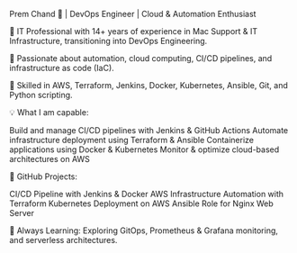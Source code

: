 Prem Chand 🚀 | DevOps Engineer | Cloud & Automation Enthusiast

🔹 IT Professional with 14+ years of experience in Mac Support & IT Infrastructure, transitioning into DevOps Engineering.

🔹 Passionate about automation, cloud computing, CI/CD pipelines, and infrastructure as code (IaC).

🔹 Skilled in AWS, Terraform, Jenkins, Docker, Kubernetes, Ansible, Git, and Python scripting.

💡 What I am capable:

Build and manage CI/CD pipelines with Jenkins & GitHub Actions
Automate infrastructure deployment using Terraform & Ansible
Containerize applications using Docker & Kubernetes
Monitor & optimize cloud-based architectures on AWS

📌 GitHub Projects:

CI/CD Pipeline with Jenkins & Docker
AWS Infrastructure Automation with Terraform
Kubernetes Deployment on AWS
Ansible Role for Nginx Web Server

🚀 Always Learning: Exploring GitOps, Prometheus & Grafana monitoring, and serverless architectures.
